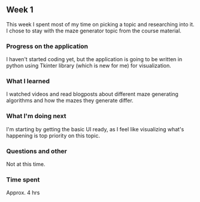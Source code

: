 ## Week 1

This week I spent most of my time on picking a topic and researching into it. 
I chose to stay with the maze generator topic from the course material.

### Progress on the application

I haven't started coding yet, but the application is going to be written in python using Tkinter library (which is new for me) for visualization.

### What I learned 

I watched videos and read blogposts about different maze generating algorithms and how the mazes they generate differ.

### What I'm doing next

I'm starting by getting the basic UI ready, as I feel like visualizing what's happening is top priority on this topic.

### Questions and other

Not at this time.

### Time spent

Approx. 4 hrs
